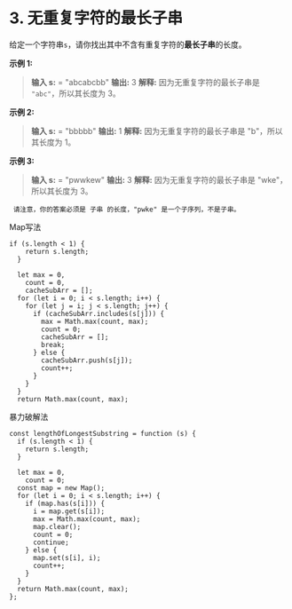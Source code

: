 # 3. 无重复字符的最长子串

给定一个字符串`s`，请你找出其中不含有重复字符的**最长子串**的长度。

**示例 1:**

> **输入 s:** = "abcabcbb"
> **输出:** 3
> **解释:** 因为无重复字符的最长子串是 `"abc"`，所以其长度为 3。

**示例 2:**

> **输入 s:** = "bbbbb"
> **输出:** 1
> **解释:** 因为无重复字符的最长子串是 "b"，所以其长度为 1。

**示例 3:**

> **输入 s:** = "pwwkew"
> **输出:** 3
> **解释:** 因为无重复字符的最长子串是 "wke"，所以其长度为 3。

     请注意，你的答案必须是 子串 的长度，"pwke" 是一个子序列，不是子串。

Map写法
```
if (s.length < 1) {
    return s.length;
  }

  let max = 0,
    count = 0,
    cacheSubArr = [];
  for (let i = 0; i < s.length; i++) {
    for (let j = i; j < s.length; j++) {
      if (cacheSubArr.includes(s[j])) {
        max = Math.max(count, max);
        count = 0;
        cacheSubArr = [];
        break;
      } else {
        cacheSubArr.push(s[j]);
        count++;
      }
    }
  }
  return Math.max(count, max);
```

暴力破解法
```
const lengthOfLongestSubstring = function (s) {
  if (s.length < 1) {
    return s.length;
  }

  let max = 0,
    count = 0;
  const map = new Map();
  for (let i = 0; i < s.length; i++) {
    if (map.has(s[i])) {
      i = map.get(s[i]);
      max = Math.max(count, max);
      map.clear();
      count = 0;
      continue;
    } else {
      map.set(s[i], i);
      count++;
    }
  }
  return Math.max(count, max);
};

```
